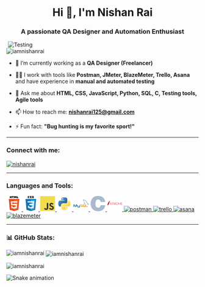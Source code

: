 <h1 align="center">Hi 👋, I'm Nishan Rai</h1>
<h3 align="center">A passionate QA Designer and Automation Enthusiast</h3>

<img align="right" alt="Testing" width="500" src="https://tse2.mm.bing.net/th/id/OIP.NcHda0W5NtXb5fokHJrjkAHaHa?w=626&h=626&rs=1&pid=ImgDetMain&o=7&rm=3">

<p align="left">
  <img src="https://komarev.com/ghpvc/?username=iamnishanrai&label=Profile%20views&color=0e75b6&style=flat" alt="iamnishanrai" />
</p>

- 🌱 I’m currently working as a **QA Designer (Freelancer)**

- 👨‍💻 I work with tools like **Postman, JMeter, BlazeMeter, Trello, Asana** and have experience in **manual and automated testing**

- 💬 Ask me about **HTML, CSS, JavaScript, Python, SQL, C, Testing tools, Agile tools**

- 📫 How to reach me: **nishanrai125@gmail.com**

- ⚡ Fun fact: **"Bug hunting is my favorite sport!"**

---

<h3 align="left">Connect with me:</h3>
<p align="left">
  <a href="https://linkedin.com/in/nishanrai" target="blank">
    <img align="center" src="https://raw.githubusercontent.com/rahuldkjain/github-profile-readme-generator/master/src/images/icons/Social/linked-in-alt.svg" alt="nishanrai" height="30" width="40" />
  </a>
</p>

---

<h3 align="left">Languages and Tools:</h3>
<p align="left">
  <a href="https://www.w3.org/html/" target="_blank" rel="noreferrer">
    <img src="https://raw.githubusercontent.com/devicons/devicon/master/icons/html5/html5-original-wordmark.svg" alt="html5" width="40" height="40"/>
  </a>
  <a href="https://www.w3schools.com/css/" target="_blank" rel="noreferrer">
    <img src="https://raw.githubusercontent.com/devicons/devicon/master/icons/css3/css3-original-wordmark.svg" alt="css3" width="40" height="40"/>
  </a>
  <a href="https://developer.mozilla.org/en-US/docs/Web/JavaScript" target="_blank" rel="noreferrer">
    <img src="https://raw.githubusercontent.com/devicons/devicon/master/icons/javascript/javascript-original.svg" alt="javascript" width="40" height="40"/>
  </a>
  <a href="https://www.python.org/" target="_blank" rel="noreferrer">
    <img src="https://raw.githubusercontent.com/devicons/devicon/master/icons/python/python-original.svg" alt="python" width="40" height="40"/>
  </a>
  <a href="https://www.mysql.com/" target="_blank" rel="noreferrer">
    <img src="https://raw.githubusercontent.com/devicons/devicon/master/icons/mysql/mysql-original-wordmark.svg" alt="mysql" width="40" height="40"/>
  </a>
  <a href="https://www.cprogramming.com/" target="_blank" rel="noreferrer">
    <img src="https://raw.githubusercontent.com/devicons/devicon/master/icons/c/c-original.svg" alt="c" width="40" height="40"/>
  </a>
  <a href="https://jmeter.apache.org/" target="_blank" rel="noreferrer">
    <img src="https://raw.githubusercontent.com/devicons/devicon/master/icons/apache/apache-original-wordmark.svg" alt="jmeter" width="40" height="40"/>
  </a>
  <a href="https://www.postman.com/" target="_blank" rel="noreferrer">
    <img src="https://www.vectorlogo.zone/logos/getpostman/getpostman-icon.svg" alt="postman" width="40" height="40"/>
  </a>
  <a href="https://trello.com/" target="_blank" rel="noreferrer">
    <img src="https://cdn.worldvectorlogo.com/logos/trello.svg" alt="trello" width="40" height="40"/>
  </a>
  <a href="https://asana.com/" target="_blank" rel="noreferrer">
    <img src="https://cdn.worldvectorlogo.com/logos/asana-1.svg" alt="asana" width="40" height="40"/>
  </a>
  <a href="https://www.blazemeter.com/" target="_blank" rel="noreferrer">
    <img src="https://th.bing.com/th/id/OIP.tPeUXffRzoi5UL0yXTO-VQAAAA?w=172&h=180&c=7&r=0&o=7&dpr=1.3&pid=1.7&rm=3" alt="blazemeter" width="40" height="40"/>
  </a>
</p>

---

<h3 align="left">📊 GitHub Stats:</h3>
<p><img align="left" src="https://github-readme-stats.vercel.app/api/top-langs?username=iamnishanrai&show_icons=true&locale=en&layout=compact" alt="iamnishanrai" /></p>

<p>&nbsp;<img align="center" src="https://github-readme-stats.vercel.app/api?username=iamnishanrai&show_icons=true&locale=en" alt="iamnishanrai" /></p>

<p><img align="center" src="https://github-readme-streak-stats.herokuapp.com/?user=iamnishanrai&" alt="iamnishanrai" /></p>

<img src="https://profile-readme-generator.com/assets/snake.svg" alt="Snake animation" />

